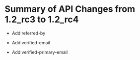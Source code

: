 # Summary of API Changes from 1.2_rc3 to 1.2_rc4

* Add referred-by

* Add verified-email

* Add verified-primary-email